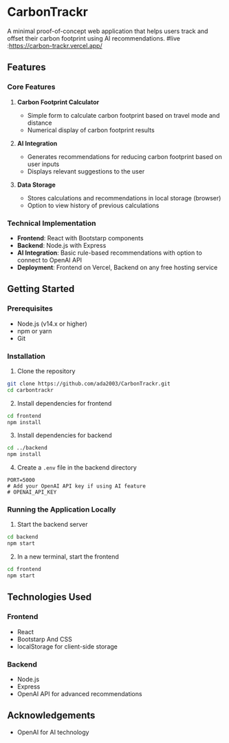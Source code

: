 
# CarbonTrackr

A minimal proof-of-concept web application that helps users track and offset their carbon footprint using AI recommendations.
#live :https://carbon-trackr.vercel.app/
## Features
### Core Features

1. **Carbon Footprint Calculator**
   - Simple form to calculate carbon footprint based on travel mode and distance
   - Numerical display of carbon footprint results

2. **AI Integration**
   - Generates recommendations for reducing carbon footprint based on user inputs
   - Displays relevant suggestions to the user

3. **Data Storage**
   - Stores calculations and recommendations in local storage (browser)
   - Option to view history of previous calculations

### Technical Implementation

- **Frontend**: React with Bootstarp components
- **Backend**: Node.js with Express
- **AI Integration**: Basic rule-based recommendations with option to connect to OpenAI API
- **Deployment**: Frontend on Vercel, Backend on any free hosting service

## Getting Started

### Prerequisites

- Node.js (v14.x or higher)
- npm or yarn
- Git

### Installation

1. Clone the repository
```bash
git clone https://github.com/ada2003/CarbonTrackr.git
cd carbontrackr
```

2. Install dependencies for frontend
```bash
cd frontend
npm install
```

3. Install dependencies for backend
```bash
cd ../backend
npm install
```

4. Create a `.env` file in the backend directory
```
PORT=5000
# Add your OpenAI API key if using AI feature
# OPENAI_API_KEY
```

### Running the Application Locally

1. Start the backend server
```bash
cd backend
npm start
```

2. In a new terminal, start the frontend
```bash
cd frontend
npm start
```

## Technologies Used

### Frontend
- React
- Bootstarp And CSS 
- localStorage for client-side storage

### Backend
- Node.js
- Express
- OpenAI API for advanced recommendations

## Acknowledgements

- OpenAI for AI technology

